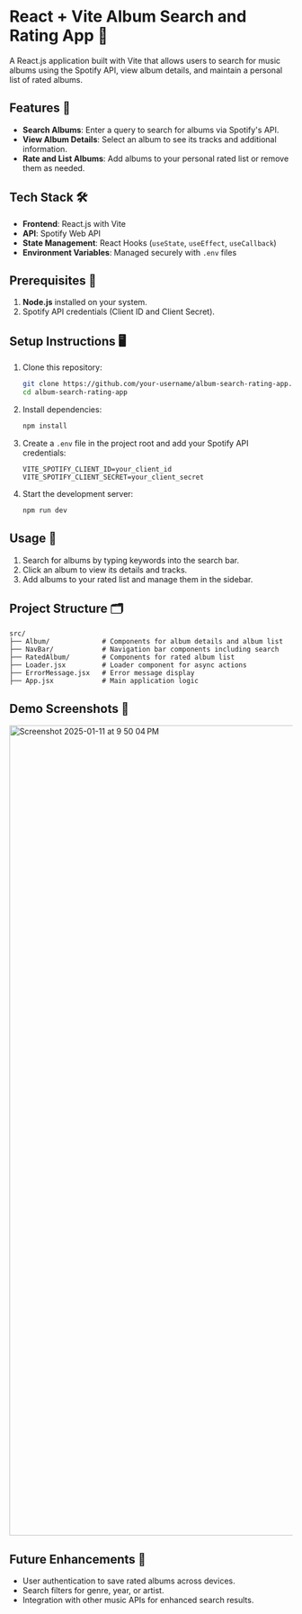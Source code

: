# React + Vite Album Search and Rating App 🎵

A React.js application built with Vite that allows users to search for music albums using the Spotify API, view album details, and maintain a personal list of rated albums.

## Features 🌟
- **Search Albums**: Enter a query to search for albums via Spotify's API.
- **View Album Details**: Select an album to see its tracks and additional information.
- **Rate and List Albums**: Add albums to your personal rated list or remove them as needed.

## Tech Stack 🛠️
- **Frontend**: React.js with Vite
- **API**: Spotify Web API
- **State Management**: React Hooks (`useState`, `useEffect`, `useCallback`)
- **Environment Variables**: Managed securely with `.env` files

## Prerequisites 🚀
1. **Node.js** installed on your system.
2. Spotify API credentials (Client ID and Client Secret).

## Setup Instructions 🖥️
1. Clone this repository:
   ```bash
   git clone https://github.com/your-username/album-search-rating-app.git
   cd album-search-rating-app
   ```
2. Install dependencies:
   ```bash
   npm install
   ```
3. Create a `.env` file in the project root and add your Spotify API credentials:
   ```env
   VITE_SPOTIFY_CLIENT_ID=your_client_id
   VITE_SPOTIFY_CLIENT_SECRET=your_client_secret
   ```
4. Start the development server:
   ```bash
   npm run dev
   ```

## Usage 🎉
1. Search for albums by typing keywords into the search bar.
2. Click an album to view its details and tracks.
3. Add albums to your rated list and manage them in the sidebar.

## Project Structure 🗂️
```
src/
├── Album/             # Components for album details and album list
├── NavBar/            # Navigation bar components including search
├── RatedAlbum/        # Components for rated album list
├── Loader.jsx         # Loader component for async actions
├── ErrorMessage.jsx   # Error message display
├── App.jsx            # Main application logic
```

## Demo Screenshots 📸
<img width="1440" alt="Screenshot 2025-01-11 at 9 50 04 PM" src="https://github.com/user-attachments/assets/741c5a75-bdfe-4427-ad84-57c3fde32da9" />


## Future Enhancements 🚀
- User authentication to save rated albums across devices.
- Search filters for genre, year, or artist.
- Integration with other music APIs for enhanced search results.

